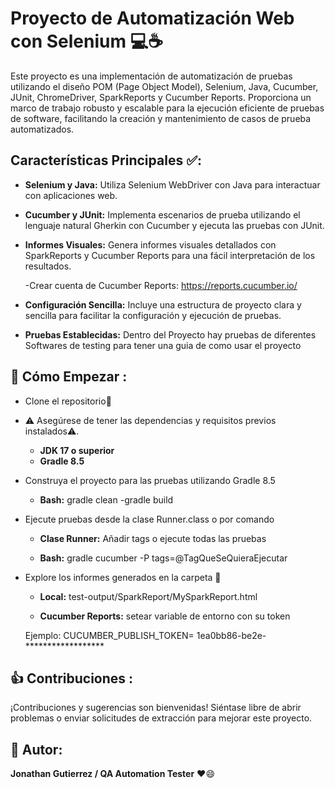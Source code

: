 # Proyecto de Automatización Web con Selenium 💻☕

Este proyecto es una implementación de automatización de pruebas utilizando el diseño POM (Page Object Model), Selenium, Java, Cucumber, JUnit, ChromeDriver, SparkReports y Cucumber Reports. Proporciona un marco de trabajo robusto y escalable para la ejecución eficiente de pruebas de software, facilitando la creación y mantenimiento de casos de prueba automatizados.

## Características Principales ✅:

- **Selenium y Java:** Utiliza Selenium WebDriver con Java para interactuar con aplicaciones web.

- **Cucumber y JUnit:** Implementa escenarios de prueba utilizando el lenguaje natural Gherkin con Cucumber y ejecuta las pruebas con JUnit.

- **Informes Visuales:** Genera informes visuales detallados con SparkReports y Cucumber Reports para una fácil interpretación de los resultados.

   -Crear cuenta de Cucumber Reports: https://reports.cucumber.io/

- **Configuración Sencilla:** Incluye una estructura de proyecto clara y sencilla para facilitar la configuración y ejecución de pruebas.
  
- **Pruebas Establecidas:** Dentro del Proyecto hay pruebas de diferentes Softwares de testing para tener una guia de como usar el proyecto

## 🚀 Cómo Empezar  :

- Clone el repositorio🐙
  
- ⚠️ Asegúrese de tener las dependencias y requisitos previos instalados⚠️.
  * **JDK 17 o superior**
  * **Gradle 8.5**
  
- Construya el proyecto para las pruebas utilizando Gradle 8.5
  
  * **Bash:** gradle clean -gradle build

- Ejecute pruebas desde la clase Runner.class o por comando
  
  * **Clase Runner:** Añadir tags o ejecute todas las pruebas

  * **Bash:**  gradle cucumber -P tags=@TagQueSeQuieraEjecutar
 
  
- Explore los informes generados en la carpeta 📁

  * **Local:** test-output/SparkReport/MySparkReport.html 

  * **Cucumber Reports:** setear variable de entorno con su token
  
  Ejemplo: CUCUMBER_PUBLISH_TOKEN= 1ea0bb86-be2e-******************

## 👍 Contribuciones :

¡Contribuciones y sugerencias son bienvenidas! Siéntase libre de abrir problemas o enviar solicitudes de extracción para mejorar este proyecto.

## 👋 Autor:

**Jonathan Gutierrez / QA Automation Tester** ❤️😄
